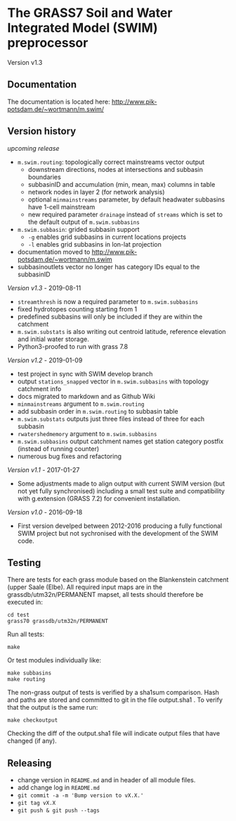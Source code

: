 # The GRASS7 Soil and Water Integrated Model (SWIM) preprocessor

Version v1.3

## Documentation

The documentation is located here:
http://www.pik-potsdam.de/~wortmann/m.swim/

## Version history

*upcoming release*
- `m.swim.routing`: topologically correct mainstreams vector output
  - downstream directions, nodes at intersections and subbasin boundaries
  - subbasinID and accumulation (min, mean, max) columns in table
  - network nodes in layer 2 (for network analysis)
  - optional `minmainstreams` parameter, by default headwater subbasins have
    1-cell mainstream
  - new required parameter `drainage` instead of `streams` which is set to the
    default output of `m.swim.subbasins`
- `m.swim.subbasin`: grided subbasin support
  - `-g` enables grid subbasins in current locations projects
  - `-l` enables grid subbasins in lon-lat projection
- documentation moved to http://www.pik-potsdam.de/~wortmann/m.swim
- subbasinoutlets vector no longer has category IDs equal to the subbasinID


*Version v1.3* - 2019-08-11
- `streamthresh` is now a required parameter to `m.swim.subbasins`
- fixed hydrotopes counting starting from 1
- predefined subbasins will only be included if they are within the catchment
- `m.swim.substats` is also writing out centroid latitude, reference elevation and initial water storage.
- Python3-proofed to run with grass 7.8


*Version v1.2* - 2019-01-09
- test project in sync with SWIM develop branch
- output `stations_snapped` vector in `m.swim.subbasins` with topology
  catchment info
- docs migrated to markdown and as Github Wiki
- `minmainstreams` argument to `m.swim.routing`
- add subbasin order in `m.swim.routing` to subbasin table
- `m.swim.substats` outputs just three files instead of three for each subbasin
- `rwatershedmemory` argument to `m.swim.subbasins`
- `m.swim.subbasins` output catchment names get station category postfix
  (instead of running counter)
- numerous bug fixes and refactoring

*Version v1.1* - 2017-01-27
- Some adjustments made to align output with current SWIM version (but not yet fully synchronised) including a small test suite and compatibility with g.extension (GRASS 7.2) for convenient installation.

*Version v1.0* - 2016-09-18
- First version develped between 2012-2016 producing a fully functional SWIM project but not sychronised with the development of the SWIM code.


## Testing

There are tests for each grass module based on the Blankenstein catchment (upper Saale (Elbe). All required input maps are in the grassdb/utm32n/PERMANENT mapset, all tests should therefore be executed in:
```
cd test
grass70 grassdb/utm32n/PERMANENT
```
Run all tests:
```
make
```
Or test modules individually like:
```
make subbasins
make routing
```
The non-grass output of tests is verified by a sha1sum comparison.
Hash and paths are stored and committed to git in the file output.sha1 .
To verify that the output is the same run:
```
make checkoutput
```
Checking the diff of the output.sha1 file will indicate output files that have changed (if any).


## Releasing
- change version in `README.md` and in header of all module files.
- add change log in `README.md`
- `git commit -a -m 'Bump version to vX.X.'`
- `git tag vX.X`
- `git push & git push --tags`
